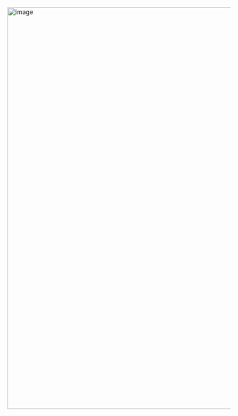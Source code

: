 <img width="907" alt="image" src="https://github.com/marbalino/Django-Leaflet-interactive-map/assets/10333365/9da12ae4-0bca-4a0a-bda6-fe65ee6a6dee">
